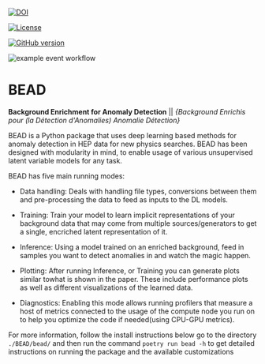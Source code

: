 [![DOI](https://zenodo.org/badge/DOI/10.5281/zenodo.14888114.svg)](https://doi.org/10.5281/zenodo.14888114)

[![License](https://img.shields.io/badge/License-Apache_2.0-blue.svg)](https://opensource.org/licenses/Apache-2.0)

[![GitHub version](https://badge.fury.io/gh/PRAkTIKal24%2FBEAD.svg)](https://badge.fury.io/gh/PRAkTIKal24%2FBEAD)

![example event workflow](https://github.com/PRAkTIKal24/BEAD/actions/workflows/docs.yaml/badge.svg?event=push)

# BEAD
**Background Enrichment for Anomaly Detection**
|| *{Background Enrichis pour (la Détection d'Anomalies) Anomalie Détection}*



BEAD is a Python package that uses deep learning based methods for anomaly detection in HEP data for new physics searches. BEAD has been designed with modularity in mind, to enable usage of various unsupervised latent variable models for any task.

BEAD has five main running modes:

- Data handling: Deals with handling file types, conversions between them and pre-processing the data to feed as inputs to the DL models.

- Training: Train your model to learn implicit representations of your background data that may come from multiple sources/generators to get a single, encriched latent representation of it.

- Inference: Using a model trained on an enriched background, feed in samples you want to detect anomalies in and watch the magic happen.

- Plotting: After running Inference, or Training you can generate plots similar towhat is shown in the paper. These include performance plots as well as different visualizations of the learned data.

- Diagnostics: Enabling this mode allows running profilers that measure a host of metrics connected to the usage of the compute node you run on to help you optimize the code if needed(using CPU-GPU metrics).

For more information, follow the install instructions below go to the directory `./BEAD/bead/` and then run the command ```poetry run bead -h``` to get detailed instructions on running the package and the available customizations
